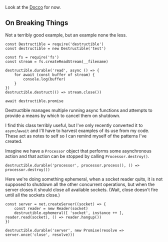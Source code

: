 Look at the [Docco](./docco/) for now.

## On Breaking Things

Not a terribly good example, but an example none the less.

```
const Destructible = require('destructible')
const destructible = new Destructible('test')

const fs = require('fs')
const stream = fs.createReadStream(__filename)

destructible.durable('read', async () => {
    for await (const buffer of stream) {
        console.log(buffer)
    }
})
destructible.destruct(() => stream.close())

await destructible.promise
```

Destructible manages multiple running async functions and attempts to provide a
means by which to cancel them on shutdown.

I find this class terribly useful, but I've only recently converted it to
`async`/`await` and I'll have to harvest examples of its use from my code. These
act as notes to self so I can remind myself of the patterns I've created.

Imagine we have a `Processor` object that performs some asynchronous action and
that action can be stopped by calling `Processor.destroy()`.

```
destructible.durable('processor', processor.process(), () => processor.destroy())
```

Here we're doing something ephemeral, when a socket reader quits, it is not supposed
to shutdown all the other concurrent operations, but when the server closes it
should close all available sockets. (Wait, close doesn't fire until all the
sockets close.)

```
const server = net.createServer((socket) => {
    const reader = new Reader(socket)
    destructible.ephemeral([ 'socket', instance ++ ], reader.read(socket), () => reader.hangup())
})

destructible.durable('server', new Promise(resolve => server.once('close', resolve)))
```
